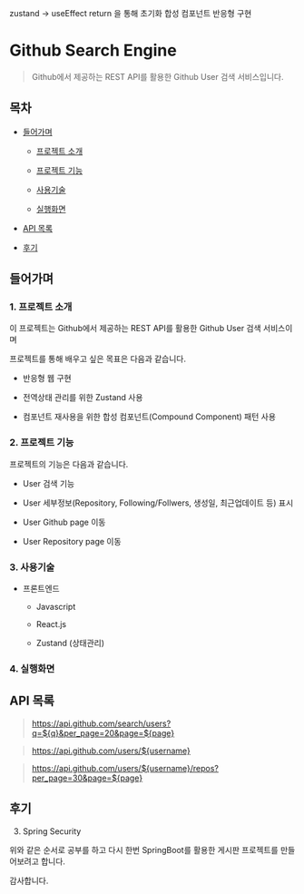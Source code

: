 
zustand -> useEffect return 을 통해 초기화
합성 컴포넌트
반응형 구현


# Github Search Engine
> Github에서 제공하는 REST API를 활용한 Github User 검색 서비스입니다.

## 목차

- [들어가며](#들어가며)

  - [프로젝트 소개](#1-프로젝트-소개)
  
  - [프로젝트 기능](#2-프로젝트-기능)
  
  - [사용기술](#3-사용기술)
    
  - [실행화면](#4-실행화면)
  
- [API 목록](#api-목록)

- [후기](#후기)


## 들어가며
### 1. 프로젝트 소개

이 프로젝트는 Github에서 제공하는 REST API를 활용한 Github User 검색 서비스이며 

프로젝트를 통해 배우고 싶은 목표은 다음과 같습니다.

- 반응형 웹 구현

- 전역상태 관리를 위한 Zustand 사용

- 컴포넌트 재사용을 위한 합성 컴포넌트(Compound Component) 패턴 사용


### 2. 프로젝트 기능

프로젝트의 기능은 다음과 같습니다.

- User 검색 기능

- User 세부정보(Repository, Following/Follwers, 생성일, 최근업데이트 등) 표시

- User Github page 이동

- User Repository page 이동

### 3. 사용기술

- 프론트엔드
  
  - Javascript
  
  - React.js
 
  - Zustand (상태관리)
  
### 4. 실행화면

## API 목록

> https://api.github.com/search/users?q=${q}&per_page=20&page=${page}

> https://api.github.com/users/${username}

> https://api.github.com/users/${username}/repos?per_page=30&page=${page}


## 후기


3. Spring Security 

위와 같은 순서로 공부를 하고 다시 한번 SpringBoot를 활용한 게시판 프로젝트를 만들어보려고 합니다.

감사합니다.
